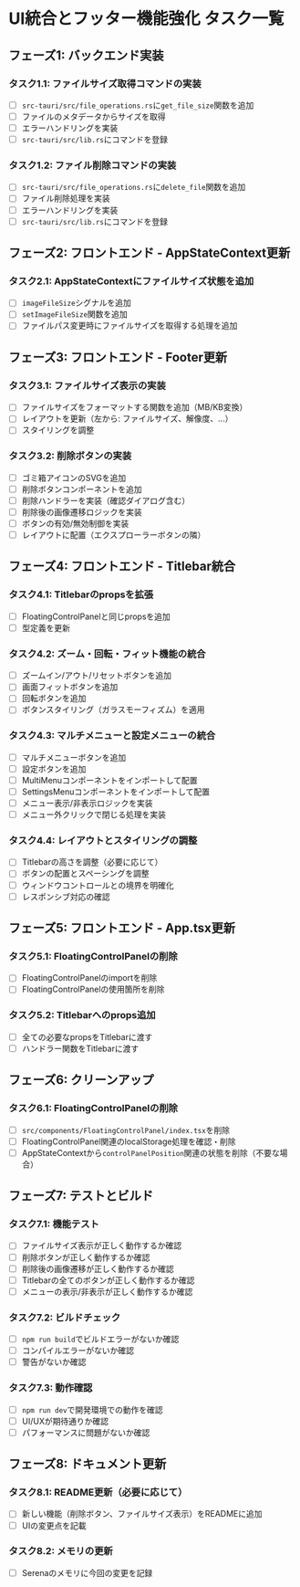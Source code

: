 # UI統合とフッター機能強化 タスク一覧

## フェーズ1: バックエンド実装

### タスク1.1: ファイルサイズ取得コマンドの実装
- [ ] `src-tauri/src/file_operations.rs`に`get_file_size`関数を追加
- [ ] ファイルのメタデータからサイズを取得
- [ ] エラーハンドリングを実装
- [ ] `src-tauri/src/lib.rs`にコマンドを登録

### タスク1.2: ファイル削除コマンドの実装
- [ ] `src-tauri/src/file_operations.rs`に`delete_file`関数を追加
- [ ] ファイル削除処理を実装
- [ ] エラーハンドリングを実装
- [ ] `src-tauri/src/lib.rs`にコマンドを登録

## フェーズ2: フロントエンド - AppStateContext更新

### タスク2.1: AppStateContextにファイルサイズ状態を追加
- [ ] `imageFileSize`シグナルを追加
- [ ] `setImageFileSize`関数を追加
- [ ] ファイルパス変更時にファイルサイズを取得する処理を追加

## フェーズ3: フロントエンド - Footer更新

### タスク3.1: ファイルサイズ表示の実装
- [ ] ファイルサイズをフォーマットする関数を追加（MB/KB変換）
- [ ] レイアウトを更新（左から: ファイルサイズ、解像度、...）
- [ ] スタイリングを調整

### タスク3.2: 削除ボタンの実装
- [ ] ゴミ箱アイコンのSVGを追加
- [ ] 削除ボタンコンポーネントを追加
- [ ] 削除ハンドラーを実装（確認ダイアログ含む）
- [ ] 削除後の画像遷移ロジックを実装
- [ ] ボタンの有効/無効制御を実装
- [ ] レイアウトに配置（エクスプローラーボタンの隣）

## フェーズ4: フロントエンド - Titlebar統合

### タスク4.1: Titlebarのpropsを拡張
- [ ] FloatingControlPanelと同じpropsを追加
- [ ] 型定義を更新

### タスク4.2: ズーム・回転・フィット機能の統合
- [ ] ズームイン/アウト/リセットボタンを追加
- [ ] 画面フィットボタンを追加
- [ ] 回転ボタンを追加
- [ ] ボタンスタイリング（ガラスモーフィズム）を適用

### タスク4.3: マルチメニューと設定メニューの統合
- [ ] マルチメニューボタンを追加
- [ ] 設定ボタンを追加
- [ ] MultiMenuコンポーネントをインポートして配置
- [ ] SettingsMenuコンポーネントをインポートして配置
- [ ] メニュー表示/非表示ロジックを実装
- [ ] メニュー外クリックで閉じる処理を実装

### タスク4.4: レイアウトとスタイリングの調整
- [ ] Titlebarの高さを調整（必要に応じて）
- [ ] ボタンの配置とスペーシングを調整
- [ ] ウィンドウコントロールとの境界を明確化
- [ ] レスポンシブ対応の確認

## フェーズ5: フロントエンド - App.tsx更新

### タスク5.1: FloatingControlPanelの削除
- [ ] FloatingControlPanelのimportを削除
- [ ] FloatingControlPanelの使用箇所を削除

### タスク5.2: Titlebarへのprops追加
- [ ] 全ての必要なpropsをTitlebarに渡す
- [ ] ハンドラー関数をTitlebarに渡す

## フェーズ6: クリーンアップ

### タスク6.1: FloatingControlPanelの削除
- [ ] `src/components/FloatingControlPanel/index.tsx`を削除
- [ ] FloatingControlPanel関連のlocalStorage処理を確認・削除
- [ ] AppStateContextから`controlPanelPosition`関連の状態を削除（不要な場合）

## フェーズ7: テストとビルド

### タスク7.1: 機能テスト
- [ ] ファイルサイズ表示が正しく動作するか確認
- [ ] 削除ボタンが正しく動作するか確認
- [ ] 削除後の画像遷移が正しく動作するか確認
- [ ] Titlebarの全てのボタンが正しく動作するか確認
- [ ] メニューの表示/非表示が正しく動作するか確認

### タスク7.2: ビルドチェック
- [ ] `npm run build`でビルドエラーがないか確認
- [ ] コンパイルエラーがないか確認
- [ ] 警告がないか確認

### タスク7.3: 動作確認
- [ ] `npm run dev`で開発環境での動作を確認
- [ ] UI/UXが期待通りか確認
- [ ] パフォーマンスに問題がないか確認

## フェーズ8: ドキュメント更新

### タスク8.1: README更新（必要に応じて）
- [ ] 新しい機能（削除ボタン、ファイルサイズ表示）をREADMEに追加
- [ ] UIの変更点を記載

### タスク8.2: メモリの更新
- [ ] Serenaのメモリに今回の変更を記録
